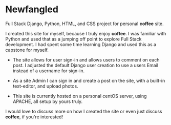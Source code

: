 # Newfangled
Full Stack Django, Python, HTML, and CSS project for personal **coffee** site.

I created this site for myself, because I truly enjoy **coffee**. 
I was familiar with Python and used that as a jumping off point to explore Full Stack development.
I had spent some time learning Django and used this as a capstone for myself. 

* The site allows for user sign-in and allows users to comment on each post.
  I adjusted the default Django user creation to use a users Email instead of a username for sign-in.

* As a site Admin I can sign in and create a post on the site, with a built-in text-editor, and upload photos.

* This site is currently hosted on a personal centOS server, using APACHE, all setup by yours truly.

I would love to discuss more on how I created the site or even just discuss **coffee**, if you're interested!
